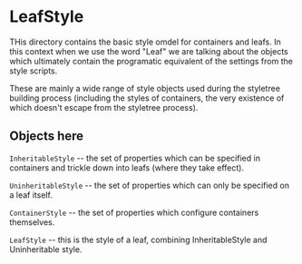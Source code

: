 # LeafStyle

THis directory contains the basic style omdel for containers and leafs. In this context when we use the word "Leaf" we are talking about the objects which ultimately contain the programatic equivalent of the settings from the style scripts.

These are mainly a wide range of style objects used during the styletree building process (including the styles of containers, the very existence of which doesn't escape from the styletree process).

## Objects here

`InheritableStyle` -- the set of properties which can be specified in containers and trickle down into leafs (where they take effect).

`UninheritableStyle` -- the set of properties which can only be specified on a leaf itself.

`ContainerStyle` -- the set of properties which configure containers themselves.

`LeafStyle` -- this is the style of a leaf, combining InheritableStyle and Uninheritable style.
